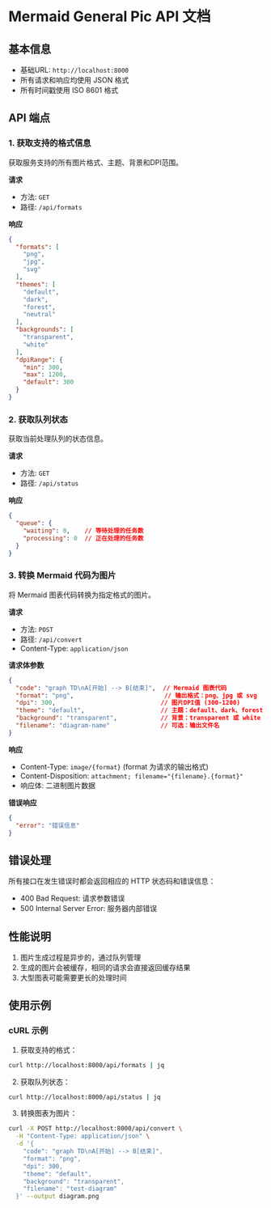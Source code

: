 # Mermaid General Pic API 文档

## 基本信息

- 基础URL: `http://localhost:8000`
- 所有请求和响应均使用 JSON 格式
- 所有时间戳使用 ISO 8601 格式

## API 端点

### 1. 获取支持的格式信息

获取服务支持的所有图片格式、主题、背景和DPI范围。

**请求**
- 方法: `GET`
- 路径: `/api/formats`

**响应**
```json
{
  "formats": [
    "png",
    "jpg",
    "svg"
  ],
  "themes": [
    "default",
    "dark",
    "forest",
    "neutral"
  ],
  "backgrounds": [
    "transparent",
    "white"
  ],
  "dpiRange": {
    "min": 300,
    "max": 1200,
    "default": 300
  }
}
```

### 2. 获取队列状态

获取当前处理队列的状态信息。

**请求**
- 方法: `GET`
- 路径: `/api/status`

**响应**
```json
{
  "queue": {
    "waiting": 0,    // 等待处理的任务数
    "processing": 0  // 正在处理的任务数
  }
}
```

### 3. 转换 Mermaid 代码为图片

将 Mermaid 图表代码转换为指定格式的图片。

**请求**
- 方法: `POST`
- 路径: `/api/convert`
- Content-Type: `application/json`

**请求体参数**
```json
{
  "code": "graph TD\nA[开始] --> B[结束]",  // Mermaid 图表代码
  "format": "png",                         // 输出格式：png、jpg 或 svg
  "dpi": 300,                             // 图片DPI值 (300-1200)
  "theme": "default",                     // 主题：default、dark、forest 或 neutral
  "background": "transparent",            // 背景：transparent 或 white
  "filename": "diagram-name"              // 可选：输出文件名
}
```

**响应**
- Content-Type: `image/{format}` (format 为请求的输出格式)
- Content-Disposition: `attachment; filename="{filename}.{format}"`
- 响应体: 二进制图片数据

**错误响应**
```json
{
  "error": "错误信息"
}
```

## 错误处理

所有接口在发生错误时都会返回相应的 HTTP 状态码和错误信息：

- 400 Bad Request: 请求参数错误
- 500 Internal Server Error: 服务器内部错误

## 性能说明

1. 图片生成过程是异步的，通过队列管理
2. 生成的图片会被缓存，相同的请求会直接返回缓存结果
3. 大型图表可能需要更长的处理时间

## 使用示例

### cURL 示例

1. 获取支持的格式：
```bash
curl http://localhost:8000/api/formats | jq
```

2. 获取队列状态：
```bash
curl http://localhost:8000/api/status | jq
```

3. 转换图表为图片：
```bash
curl -X POST http://localhost:8000/api/convert \
  -H "Content-Type: application/json" \
  -d '{
    "code": "graph TD\nA[开始] --> B[结束]",
    "format": "png",
    "dpi": 300,
    "theme": "default",
    "background": "transparent",
    "filename": "test-diagram"
  }' --output diagram.png
``` 